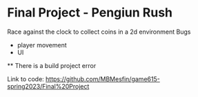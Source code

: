 
# Final Project - Pengiun Rush

Race against the clock to collect coins in a 2d environment
Bugs

- player movement
- UI

** There is a build project error

Link to code: https://github.com/MBMesfin/game615-spring2023/Final%20Project

